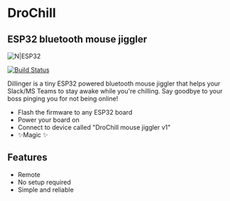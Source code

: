 # DroChill
## ESP32 bluetooth mouse jiggler


![N|ESP32](https://encrypted-tbn0.gstatic.com/images?q=tbn:ANd9GcRxBzNca25vVHpixpe43H1G64hQvBPdRDXByCEZrv8dkgpu5QUOVWH4v44LM2_hidzS2V8&usqp=CAU)

[![Build Status](https://travis-ci.org/joemccann/dillinger.svg?branch=master)](https://travis-ci.org/joemccann/dillinger)

Dillinger is a tiny ESP32 powered bluetooth mouse jiggler that helps your Slack/MS Teams to stay awake while you're chilling. Say goodbye to your boss pinging you for not being online!

- Flash the firmware to any ESP32 board
- Power your board on
- Connect to device called "DroChill mouse jiggler v1"
- ✨Magic ✨

## Features

- Remote
- No setup required
- Simple and reliable

